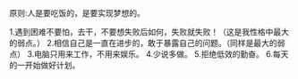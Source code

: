 原则:人是要吃饭的，是要实现梦想的。

1.遇到困难不要怕，去干，不要想失败后如何，失败就失败！（这是我性格中最大的弱点。）
2.相信自己是一直在进步的，敢于暴露自己的问题。（同样是最大的弱点）
3.电脑只用来工作，不用来娱乐。
4.少说多做。
5.拒绝低效的勤奋。
6.每天的一开始做好计划。
